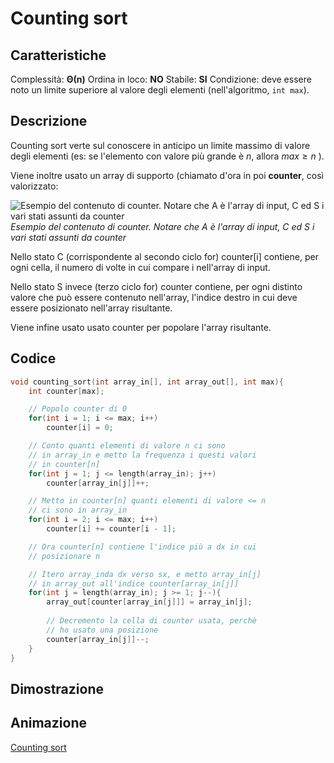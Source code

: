 # Counting sort
## Caratteristiche
Complessità: $\boldsymbol{\Theta(n)}$
Ordina in loco: **NO**
Stabile: **SI**
Condizione: deve essere noto un limite superiore al valore degli elementi (nell'algoritmo, ```int max```).

## Descrizione
Counting sort verte sul conoscere in anticipo un limite massimo di valore degli elementi (es: se l'elemento con valore più grande è $n$, allora $max\ge n$ ).

Viene inoltre usato un array di supporto (chiamato d'ora in poi **counter**, così valorizzato:

![Esempio del contenuto di counter. Notare che A è l'array di input, C ed S i vari stati assunti da counter](https://www.researchgate.net/profile/Bruno-Feijo-2/publication/220686480/figure/fig4/AS:667707569614851@1536205298801/Example-of-counting-sort.png)
*Esempio del contenuto di counter. Notare che A è l'array di input, C ed S i vari stati assunti da counter*

Nello stato C (corrispondente al secondo ciclo for) counter[i] contiene, per ogni cella, il numero di volte in cui compare i nell'array di input.

Nello stato S invece (terzo ciclo for) counter contiene, per ogni distinto valore che può essere contenuto nell'array, l'indice destro in cui deve essere posizionato nell'array risultante.

Viene infine usato usato counter per popolare l'array risultante.

## Codice
````c
void counting_sort(int array_in[], int array_out[], int max){
	int counter[max];

	// Popolo counter di 0
	for(int i = 1; i <= max; i++)
		counter[i] = 0;

	// Conto quanti elementi di valore n ci sono
	// in array_in e metto la frequenza i questi valori
	// in counter[n]
	for(int j = 1; j <= length(array_in); j++)
		counter[array_in[j]]++;

	// Metto in counter[n] quanti elementi di valore <= n
	// ci sono in array_in
	for(int i = 2; i <= max; i++)
		counter[i] += counter[i - 1];

	// Ora counter[n] contiene l'indice più a dx in cui
	// posizionare n

	// Itero array_inda dx verso sx, e metto array_in[j]
	// in array_out all'indice counter[array_in[j]]
	for(int j = length(array_in); j >= 1; j--){
		array_out[counter[array_in[j]]] = array_in[j];
		
		// Decremento la cella di counter usata, perchè
		// ho usato una posizione
		counter[array_in[j]]--;
	}
}
````
## Dimostrazione

## Animazione
[Counting sort](https://www.youtube.com/watch?v=7zuGmKfUt7s)